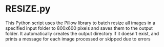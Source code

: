 # RESIZE.py
This Python script uses the Pillow library to batch resize all images in a specified input folder to 800x600 pixels and saves them to the output folder. It automatically creates the output directory if it doesn't exist, and prints a message for each image processed or skipped due to errors
